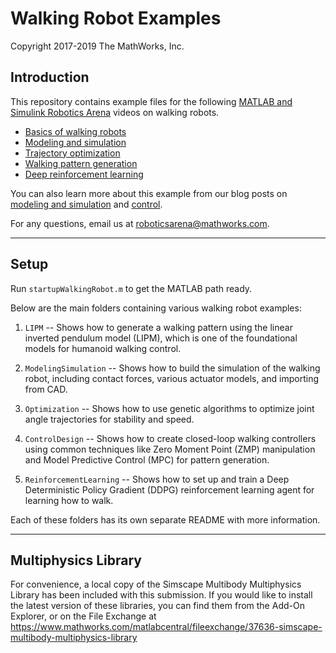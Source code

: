 # Walking Robot Examples
Copyright 2017-2019 The MathWorks, Inc.

## Introduction
This repository contains example files for the following [MATLAB and Simulink Robotics Arena](https://www.mathworks.com/academia/student-competitions/roboticsarena.html) videos on walking robots.

* [Basics of walking robots](https://www.mathworks.com/videos/model-based-control-of-humanoid-walking-1574399243682.html)
* [Modeling and simulation](https://www.mathworks.com/videos/modeling-and-simulation-of-walking-robots-1576560207573.html)
* [Trajectory optimization](https://www.mathworks.com/videos/matlab-and-simulink-robotics-arena-walking-robots-part-3-trajectory-optimization-1506440520726.html)
* [Walking pattern generation](https://www.mathworks.com/videos/matlab-and-simulink-robotics-arena-walking-robots-pattern-generation-1546434170253.html)
* [Deep reinforcement learning](https://www.mathworks.com/videos/matlab-and-simulink-robotics-arena-deep-reinforcement-learning-for-walking-robots--1551449152203.html)

You can also learn more about this example from our blog posts on 
[modeling and simulation](https://blogs.mathworks.com/racing-lounge/2017/10/11/walking-robot-modeling-and-simulation) 
and [control](https://blogs.mathworks.com/racing-lounge/2019/04/24/walking-robot-control/).

For any questions, email us at roboticsarena@mathworks.com.

---

## Setup
Run `startupWalkingRobot.m` to get the MATLAB path ready.

Below are the main folders containing various walking robot examples:

1.  `LIPM` -- Shows how to generate a walking pattern using the 
linear inverted pendulum model (LIPM), which is one of the foundational 
models for humanoid walking control.

2. `ModelingSimulation` -- Shows how to build the simulation of the walking 
robot, including contact forces, various actuator models, and importing from CAD.

3. `Optimization` -- Shows how to use genetic algorithms to optimize joint angle
trajectories for stability and speed.

4. `ControlDesign` -- Shows how to create closed-loop walking controllers 
using common techniques like Zero Moment Point (ZMP) manipulation and 
Model Predictive Control (MPC) for pattern generation.

5. `ReinforcementLearning` -- Shows how to set up and train a Deep Deterministic 
Policy Gradient (DDPG) reinforcement learning agent for learning how to walk.

Each of these folders has its own separate README with more information.

---

## Multiphysics Library
For convenience, a local copy of the Simscape Multibody Multiphysics Library 
has been included with this submission. If you would like to install the 
latest version of these libraries, you can find them from the Add-On Explorer, 
or on the File Exchange at https://www.mathworks.com/matlabcentral/fileexchange/37636-simscape-multibody-multiphysics-library

